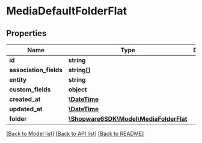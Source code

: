 # MediaDefaultFolderFlat

## Properties
Name | Type | Description | Notes
------------ | ------------- | ------------- | -------------
**id** | **string** |  | [optional] 
**association_fields** | **string[]** |  | 
**entity** | **string** |  | 
**custom_fields** | **object** |  | [optional] 
**created_at** | [**\DateTime**](\DateTime.md) |  | 
**updated_at** | [**\DateTime**](\DateTime.md) |  | 
**folder** | [**\Shopware6SDK\Model\MediaFolderFlat**](MediaFolderFlat.md) |  | [optional] 

[[Back to Model list]](../../README.md#documentation-for-models) [[Back to API list]](../../README.md#documentation-for-api-endpoints) [[Back to README]](../../README.md)

